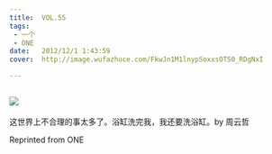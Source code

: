 ```yaml
---
title:	VOL.55
tags:
 - 一个
 - ONE
date:	2012/12/1 1:43:59
cover:	http://image.wufazhuce.com/FkwJn1M1lnypSoxxsOTS0_RDgNxI

---
```

![](http://image.wufazhuce.com/FkwJn1M1lnypSoxxsOTS0_RDgNxI)
---

这世界上不合理的事太多了。浴缸洗完我，我还要洗浴缸。by 周云哲
 
Reprinted from ONE
